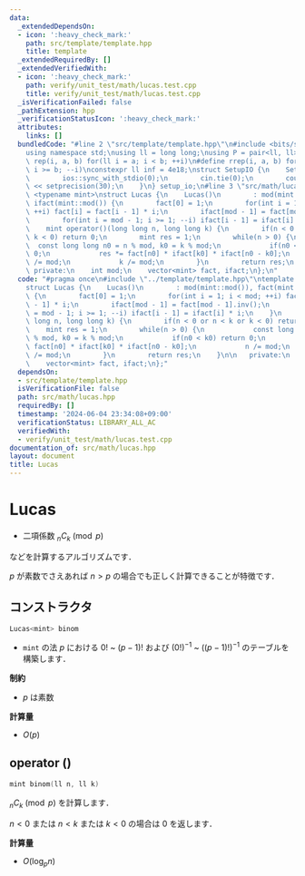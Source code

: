 ```yaml
---
data:
  _extendedDependsOn:
  - icon: ':heavy_check_mark:'
    path: src/template/template.hpp
    title: template
  _extendedRequiredBy: []
  _extendedVerifiedWith:
  - icon: ':heavy_check_mark:'
    path: verify/unit_test/math/lucas.test.cpp
    title: verify/unit_test/math/lucas.test.cpp
  _isVerificationFailed: false
  _pathExtension: hpp
  _verificationStatusIcon: ':heavy_check_mark:'
  attributes:
    links: []
  bundledCode: "#line 2 \"src/template/template.hpp\"\n#include <bits/stdc++.h>\n\
    using namespace std;\nusing ll = long long;\nusing P = pair<ll, ll>;\n#define\
    \ rep(i, a, b) for(ll i = a; i < b; ++i)\n#define rrep(i, a, b) for(ll i = a;\
    \ i >= b; --i)\nconstexpr ll inf = 4e18;\nstruct SetupIO {\n    SetupIO() {\n\
    \        ios::sync_with_stdio(0);\n        cin.tie(0);\n        cout << fixed\
    \ << setprecision(30);\n    }\n} setup_io;\n#line 3 \"src/math/lucas.hpp\"\ntemplate\
    \ <typename mint>\nstruct Lucas {\n    Lucas()\n        : mod(mint::mod()), fact(mint::mod()),\
    \ ifact(mint::mod()) {\n        fact[0] = 1;\n        for(int i = 1; i < mod;\
    \ ++i) fact[i] = fact[i - 1] * i;\n        ifact[mod - 1] = fact[mod - 1].inv();\n\
    \        for(int i = mod - 1; i >= 1; --i) ifact[i - 1] = ifact[i] * i;\n    }\n\
    \    mint operator()(long long n, long long k) {\n        if(n < 0 or n < k or\
    \ k < 0) return 0;\n        mint res = 1;\n        while(n > 0) {\n          \
    \  const long long n0 = n % mod, k0 = k % mod;\n            if(n0 < k0) return\
    \ 0;\n            res *= fact[n0] * ifact[k0] * ifact[n0 - k0];\n            n\
    \ /= mod;\n            k /= mod;\n        }\n        return res;\n    }\n\n  \
    \ private:\n    int mod;\n    vector<mint> fact, ifact;\n};\n"
  code: "#pragma once\n#include \"../template/template.hpp\"\ntemplate <typename mint>\n\
    struct Lucas {\n    Lucas()\n        : mod(mint::mod()), fact(mint::mod()), ifact(mint::mod())\
    \ {\n        fact[0] = 1;\n        for(int i = 1; i < mod; ++i) fact[i] = fact[i\
    \ - 1] * i;\n        ifact[mod - 1] = fact[mod - 1].inv();\n        for(int i\
    \ = mod - 1; i >= 1; --i) ifact[i - 1] = ifact[i] * i;\n    }\n    mint operator()(long\
    \ long n, long long k) {\n        if(n < 0 or n < k or k < 0) return 0;\n    \
    \    mint res = 1;\n        while(n > 0) {\n            const long long n0 = n\
    \ % mod, k0 = k % mod;\n            if(n0 < k0) return 0;\n            res *=\
    \ fact[n0] * ifact[k0] * ifact[n0 - k0];\n            n /= mod;\n            k\
    \ /= mod;\n        }\n        return res;\n    }\n\n   private:\n    int mod;\n\
    \    vector<mint> fact, ifact;\n};"
  dependsOn:
  - src/template/template.hpp
  isVerificationFile: false
  path: src/math/lucas.hpp
  requiredBy: []
  timestamp: '2024-06-04 23:34:08+09:00'
  verificationStatus: LIBRARY_ALL_AC
  verifiedWith:
  - verify/unit_test/math/lucas.test.cpp
documentation_of: src/math/lucas.hpp
layout: document
title: Lucas
---
```


# Lucas

- 二項係数 $_n C _k \pmod{p}$

などを計算するアルゴリズムです．

$p$ が素数でさえあれば $n > p$ の場合でも正しく計算できることが特徴です．

## コンストラクタ

```cpp
Lucas<mint> binom
```

- `mint` の法 $p$ における $0!$ ~ $(p - 1)!$ および $(0!)^{-1}$ ~ $((p - 1)!)^{-1}$ のテーブルを構築します．

**制約**

- $p$ は素数

**計算量**

- $O(p)$

## operator ()

```cpp
mint binom(ll n, ll k)
```

$_n C _k \pmod{p}$ を計算します．

$n < 0$ または $n < k$ または $k < 0$ の場合は $0$ を返します．

**計算量**

- $O(\log_p n)$